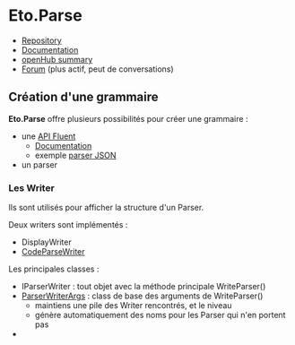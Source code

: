 # Eto.Parse

* [Repository](https://github.com/picoe/Eto.Parse)
* [Documentation](https://www.fuget.org/packages/Eto.Parse/1.5.0/lib/netstandard2.0/Eto.Parse.dll)
* [openHub summary](https://www.openhub.net/p/EtoParse)
* [Forum](https://groups.google.com/g/eto-parse) (plus actif, peut de conversations)


## Création d'une grammaire

**Eto.Parse** offre plusieurs possibilités pour créer une grammaire :
- une [API Fluent](./fluent.md)
  - [Documentation](https://www.fuget.org/packages/Eto.Parse/1.5.0/lib/netstandard2.0/Eto.Parse.dll)
  - exemple [parser JSON](https://github.com/picoe/Eto.Parse/blob/master/Eto.Parse.Samples/Json/JsonGrammar.cs)
- un parser  


### Les Writer
Ils sont utilisés pour afficher la structure d'un Parser.

Deux writers sont implémentés : 
- DisplayWriter
- [CodeParseWriter](https://github.com/picoe/Eto.Parse/blob/master/Eto.Parse/Writers/CodeParserWriter.cs)

Les principales classes :
- IParserWriter : tout objet avec la méthode principale WriteParser()
- [ParserWriterArgs](https://github.com/picoe/Eto.Parse/blob/b15254c3a5ab70e697ac598bbf4e81013a02af29/Eto.Parse/ParserWriterArgs.cs#L9) : class de base des arguments de WriteParser()
  - maintiens une pile des Writer rencontrés, et le niveau
  - génère automatiquement des noms pour les Parser qui n'en portent pas
-   